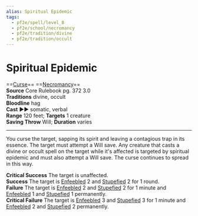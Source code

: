 ```yaml
---
alias: Spiritual Epidemic
tags:
  - pf2e/spell/level_8
  - pf2e/school/necromancy
  - pf2e/tradition/divine
  - pf2e/tradition/occult
---
```


# Spiritual Epidemic

==[Curse](Curse.md)== ==[Necromancy](Necromancy.md)==  
__Source__ Core Rulebook pg. 372 3.0  
**Traditions** divine, occult  
**Bloodline** hag  
**Cast** ►► somatic, verbal  
**Range** 120 feet; **Targets** 1 creature  
**Saving Throw** Will; **Duration** varies

---

You curse the target, sapping its spirit and leaving a contagious trap in its essence. The target must attempt a Will save. Any creature that casts a divine or occult spell on the target while it's affected is targeted by spiritual epidemic and must also attempt a Will save. The curse continues to spread in this way.

**Critical Success** The target is unaffected.  
**Success** The target is [Enfeebled](Enfeebled.md) 2 and [Stupefied](Stupefied.md) 2 for 1 round.  
**Failure** The target is [Enfeebled](Enfeebled.md) 2 and [Stupefied](Stupefied.md) 2 for 1 minute and [Enfeebled](Enfeebled.md) 1 and [Stupefied](Stupefied.md) 1 permanently.  
**Critical Failure** The target is [Enfeebled](Enfeebled.md) 3 and [Stupefied](Stupefied.md) 3 for 1 minute and [Enfeebled](Enfeebled.md) 2 and [Stupefied](Stupefied.md) 2 permanently.
